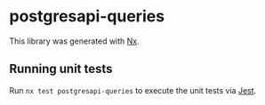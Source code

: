 # postgresapi-queries

This library was generated with [Nx](https://nx.dev).

## Running unit tests

Run `nx test postgresapi-queries` to execute the unit tests via [Jest](https://jestjs.io).
